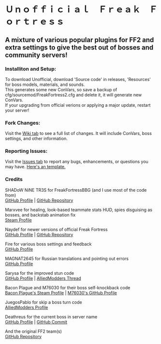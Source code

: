 # Ｕｎｏｆｆｉｃｉａｌ　Ｆｒｅａｋ　Ｆｏｒｔｒｅｓｓ
## A mixture of various popular plugins for FF2 and extra settings to give the best out of bosses and community servers!

### Installiton and Setup:
To download Unofficial, download 'Source code' in releases, 'Resources' for boss models, materials, and sounds.                
This generates some new ConVars, so save a backup of cfg/sourcemod/FreakFortress2.cfg and delete it, it will generate new ConVars.             
If your upgrading from official verions or applying a major update, restart your server!

### Fork Changes:
Visit the [Wiki tab](https://github.com/Batfoxkid/FreakFortressBat/wiki "Home · Batfoxkid/FreakFortressBat Wiki") to see a full list of changes. It will include ConVars, boss settings, and other information.

### Reporting Issues:
Visit the [Issues tab](https://github.com/Batfoxkid/FreakFortressBat/issues "Issues · Batfoxkid/FreakFortressBat") to report any bugs, enhancements, or questions you may have. [Here's an template.](https://github.com/Batfoxkid/FreakFortressBat/blob/master/CONTRIBUTING.md "FreakFortressBat/CONTRIBUTING.md at master · Batfoxkid/FreakFortressBat")

### Credits
SHADoW NiNE TR3S for FreakFortressBBG (and I use most of the code from)                                                
[GitHub Profile](https://github.com/shadow93 "shadow93 (Koishi)") | [GitHub Repository](https://github.com/shadow93/FreakFortressBBG "shadow93/FreakFortressBBG: Fork formally used by Big Bang Gamers prior to its closing in November 2016.")

Marxvee for healing, look-based teammate stats HUD, spies disguising as bosses, and backstab animation fix                       
[Steam Profile](https://steamcommunity.com/profiles/76561198299989625/ "Steam Community :: marxvee❤")

Naydef for newer versions of official Freak Fortress                                                                     
[GitHub Profile](https://github.com/naydef "naydef") | [GitHub Repository](https://github.com/naydef/FF2-Official/tree/stable "naydef/FF2-Official at stable")

Fire for various boss settings and feedback                                                                 
[GitHub Profile](https://github.com/fearts "fearts")

MAGNAT2645 for Russian translations and pointing out errors                                                    
[GitHub Profile](https://github.com/MAGNAT2645 "MAGNAT2645 (MAGNAT2645)")

Sarysa for the improved stun code                                                                            
[GitHub Profile](https://github.com/sarysa "sarysa") | [AlliedModders Thread](https://forums.alliedmods.net/showthread.php?t=309245 "[FF2] Releasing all my private rages/bosses to the public. - AlliedModders")

Bacon Plague and M76030 for their boss self-knockback code                                                                         
[Bacon Plague's Steam Profile](https://steamcommunity.com/profiles/76561198049884052/) | [M76030's GitHub Profile](https://github.com/M76030 "M76030")

JuegosPablo for skip a boss turn code                                                                           
[AlliedModders Profile](https://forums.alliedmods.net/member.php?u=268021 "AlliedModders - View Profile: JuegosPablo")

Deathreus for the current boss in server name                                                                                      
[GitHub Profile](https://github.com/Deathreus "Deathreus") | [GitHub Commit](https://github.com/Deathreus/FF2-Official/commit/f023069f3cd2afafb69f895106ea37f7cff9745b "Change hostname to append the boss name · Deathrus/FF2-Official@f023069")

And the original FF2 team(s)                                                                                              
[GitHub Repository](https://github.com/50DKP/FF2-Official "50DKP/FF2-Official: Freak Fortress 2 is a one versus all mod for Team Fortress 2. It is the successor to the Vs. Saxton Hale plugin.")
